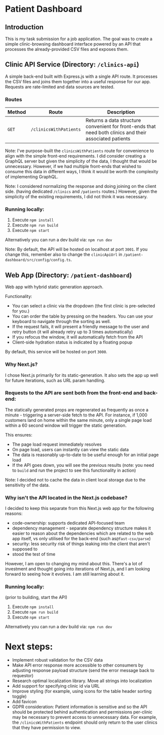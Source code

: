 # Patient Dashboard
## Introduction
This is my task submission for a job application. The goal was to create a simple clinic-browsing dashboard interface  powered by an API that processes the already-provided CSV files and exposes them.

## Clinic API Service (Directory: `/clinics-api`)
  A simple back-end built with Express.js with a single API route. It processes the CSV files and joins them together into a useful response for our app. Requests are rate-limited and data sources are  tested.


  ### Routes
  | Method | Route                | Description  |
  | ------ | ------------------- | ------------ |
  `GET` | `/clinicsWithPatients` | Returns a data structure convenient for front-ends that need both clinics and their associated patients

  Note: I've purpose-built the  `clinicsWithPatients` route for convenience to align with the simple front-end requirements. I did consider creating a GraphQL server but given the simplicity of the data, I thought that would be unnecessary. However, if we had multiple front-ends that wished to consume this data in different ways, I think it would be worth the complexity of implementing GraphQL.

  Note: I considered normalizing the response and doing joining on the client side. (having dedicated `/clinics` and `/patients` routes.) However, given the simplicity of the existing requirements, I did not think it was necessary.

  ### Running locally:
  1. Execute `npm install`
  2. Execute `npm run build`
  3. Execute `npm start`

  Alternatively you can run a dev build via: `npm run dev`   

  Note: By default, the API will be hosted on localhost at port `3001`. If you change this, remember also to change the `clinicApiUrl` in `/patient-dashboard/src/config/config.ts`.

  ## Web App (Directory: `/patient-dashboard`)
  Web app with hybrid static generation approach.
  
  Functionality:
  - You can select a clinic via the dropdown (the first clinic is pre-selected for you.)
  - You can order the table by pressing on the headers. You can use your keyboard to navigate through the sorting as well.
  - If the request fails, it will present a friendly message to the user and retry button (it will already retry up to 3 times automatically)
  - If you refocus the window, it will automatically fetch from the API
  - Client-side hydration status is indicated by a floating popup

  By default, this service will be hosted on port `3000`.

  ### Why Next.js?
  I chose Next.js primarily for its static-generation. It also sets the app up well for future iterations, such as URL param handling.

  ### Requests to the API are sent both from the front-end and back-end:
  The statically generated props are regenerated as frequently as once a minute - triggering a server-side fetch to the API. For instance, if 1,000 customers land on home within the same minute, only a single page load within a 60 second window will trigger the static generation.
  
  This ensures:
   - The page load request immediately resolves
   - On page load, users can instantly can view the static data
   - The data is reasonably up-to-date to be useful enough for an initial page load
   - If the API goes down, you will see the previous results (note: you need to `build` and run the project to see this functionality in action)

  Note: I decided not to cache the data in client local storage due to the sensitivity of the data.

  ### Why isn't the API located in the Next.js codebase?
  I decided to keep this separate from this Next.js web app for the following reasons:
  - code-ownership: supports dedicated API-focused team
  - dependency management - separate dependency structure makes it easier to reason about the dependencies which are related to the web app itself, vs only utilised for the back-end (such as`@fast-csv/parse`)
  - security: less security risk of things leaking into the client that aren't supposed to
  - stood the test of time

  However, I am open to changing my mind about this. There's a lot of investment and thought going into iterations of Next.js, and I am looking forward to seeing how it evolves. I am still learning about it.

### Running locally:
(prior to building, start the API)

1. Execute `npm install`
2. Execute `npm run build`
3. Execute `npm start`

Alternatively you can run a dev build via: `npm run dev`

# Next steps:
 - Implement robust validation for the CSV data
 - Make API error response more accessible to other consumers by adjusting response payload structure (send the error message back to requestor)
 - Research optimal localization library. Move all strings into localization
 - Add support for specifying clinic id via URL
 - Improve styling (for example, using icons for the table header sorting toggle)
 - Add favicon
 - GDPR consideration: Patient information is sensitive and so the API should be protected behind authentication and permissions per-clinic may be necessary to prevent access to unnecessary data. For example, the `/clinicsWithPatients` endpoint should only return to the user clinics that they have permission to view.

